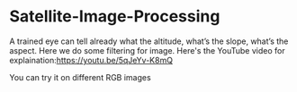 # Satellite-Image-Processing
A trained eye can tell already what the altitude, what’s the slope, what’s the aspect.
Here we do some filtering for image.
Here's the YouTube video for explaination:https://youtu.be/5qJeYv-K8mQ

You can try it on different RGB images
